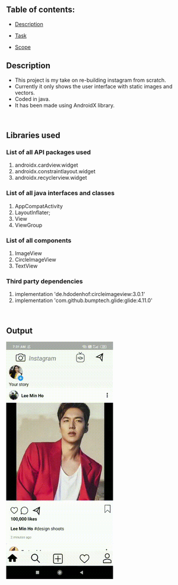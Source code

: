 ## Table of contents:

* [Description](#B)

* [Task](#L)

* [Scope](#O)



<a name="B"></a>
## Description

* This project is my take on re-building instagram from scratch. 
* Currently it only shows the user interface with static images and vectors.
* Coded in java.
* It has been made using AndroidX library.
 

<br/>

<a name="L"></a>
## Libraries used

### List of all API packages used

1. androidx.cardview.widget
2. androidx.constraintlayout.widget
3. androidx.recyclerview.widget

### List of all java interfaces and classes

1. AppCompatActivity 
2. LayoutInflater;
3. View
4. ViewGroup

### List of all components

1. ImageView
2. CircleImageView
3. TextView

### Third party dependencies

1. implementation 'de.hdodenhof:circleimageview:3.0.1'
2. implementation 'com.github.bumptech.glide:glide:4.11.0'

<br/>

<a name="O"></a>
## Output

![](output.gif)
